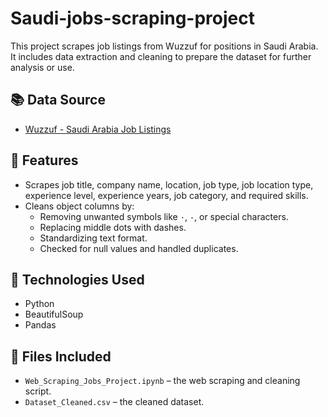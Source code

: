 # Saudi-jobs-scraping-project

This project scrapes job listings from Wuzzuf for positions in Saudi Arabia. It includes data extraction and cleaning to prepare the dataset for further analysis or use.

## 📚 Data Source

- [Wuzzuf - Saudi Arabia Job Listings](https://wuzzuf.net/saudi/search/jobs/?filters%5Bcountry%5D%5B0%5D=Saudi%20Arabia)

## 📌 Features

- Scrapes job title, company name, location, job type, job location type, experience level, experience years, job category, and required skills.
- Cleans object columns by:
  - Removing unwanted symbols like `·`, `-`, or special characters.
  - Replacing middle dots with dashes.
  - Standardizing text format.
  - Checked for null values and handled duplicates.

## 🧪 Technologies Used

- Python
- BeautifulSoup
- Pandas

## 📂 Files Included

- `Web_Scraping_Jobs_Project.ipynb` – the web scraping and cleaning script.
- `Dataset_Cleaned.csv` – the cleaned dataset.
